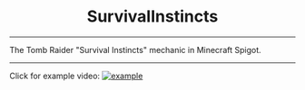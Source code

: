 <h1 align="center">SurvivalInstincts</h1>

------

The Tomb Raider "Survival Instincts" mechanic in Minecraft Spigot.

------

Click for example video:
[![example](https://i.battleda.sh/ef129931f32951d20e32a10a0ae8b75d.png)](https://i.battleda.sh/14a5c16da65b6e0c1832eaef62c022ec.mp4)